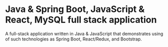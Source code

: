 # Java & Spring Boot, JavaScript & React, MySQL full stack application

A full-stack application written in Java & JavaScript that demonstrates using of such technologies as Spring Boot, React/Redux, and Bootstrap.
